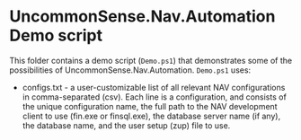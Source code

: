 # UncommonSense.Nav.Automation Demo script

This folder contains a demo script (`Demo.ps1`) that demonstrates some of the possibilities of UncommonSense.Nav.Automation. `Demo.ps1` uses:

- configs.txt - a user-customizable list of all relevant NAV configurations in comma-separated (csv). Each line is a configuration, and consists of the unique configuration name, the full path to the NAV development client to use (fin.exe or finsql.exe), the database server name (if any), the database name, and the user setup (zup) file to use.
